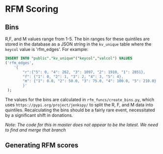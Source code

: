 # RFM Scoring 

## Bins

R,F, and M values range from 1-5. The bin ranges for these quintiles are stored in the database as a JSON string in the `kv_unique` table where the `keycol` value is 'rfm_edges'.  For example:

``` SQL
INSERT INTO "public"."kv_unique"("keycol","valcol") VALUES 
('rfm_edges',
    '{
        "r":{"5": 0, "4": 262, "3": 1097, "2": 1910, "1": 2851}, 
        "f": {"1": 0, "2": 1, "3": 2, "4": 3, "5": 4}, 
        "m": {"1": 0.0, "2": 50.0, "3": 75.0, "4": 100.0, "5": 210.0}
        }'
 ); 
 ```

The values for the bins are calculated in `rfm_funcs/create_bins.py`,  which uses `https://pypi.org/project/jenkspy/` to split the R, F, and M data into quintiles. Recalculating the bins should be a fairly rare event, necessitated by a significant shift in donations. 

*Note: The code for this in master does not appear to be the latest. We need to find and merge that branch*

## Generating RFM scores





